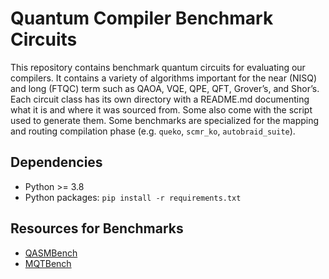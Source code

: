 # Quantum Compiler Benchmark Circuits
This repository contains benchmark quantum circuits for evaluating our compilers.
It contains a variety of algorithms important for the near (NISQ) and long (FTQC) term such as QAOA, VQE, QPE,
QFT, Grover’s, and Shor’s. 
Each circuit class has its own directory with a README.md documenting what it is and where it was sourced from.
Some also come with the script used to generate them. 
Some benchmarks are specialized for the mapping and routing compilation phase (e.g. `queko`, `scmr_ko`, `autobraid_suite`).

## Dependencies
- Python >= 3.8
- Python packages: `pip install -r requirements.txt`

## Resources for Benchmarks
- [QASMBench](https://github.com/pnnl/QASMBench)
- [MQTBench](https://www.cda.cit.tum.de/mqtbench/)